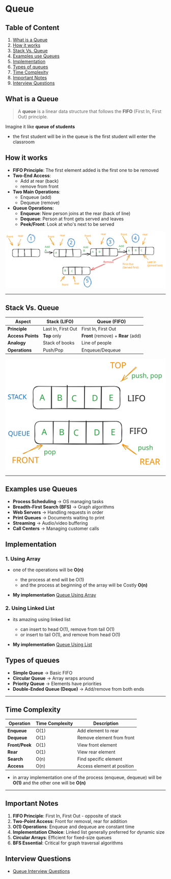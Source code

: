 # Queue

## Table of Content

1. [What is a Queue](#what-is-a-queue)
2. [How it works](#how-it-works)
3. [Stack Vs. Queue](#stack-vs-queue)
4. [Examples use Queues](#examples-use-queues)
5. [Implementation](#implementation)
6. [Types of queues](#types-of-queues)
7. [Time Complexity](#time-complexity)
8. [Important Notes](#important-notes)
9. [Interview Questions](#interview-questions)

## What is a Queue

> A **queue** is a linear data structure that follows the **FIFO** (First In, First Out) principle.

Imagine it like **queue of students**

- the first student will be in the queue is the first student will enter the classroom

## How it works

- **FIFO Principle**: The first element added is the first one to be removed
- **Two-End Access**:
  - Add at rear (back)
  - remove from front
- **Two Main Operations**:
  - Enqueue (add)
  - Dequeue (remove)
- **Queue Operations:**
  - **Enqueue**: New person joins at the rear (back of line)
  - **Dequeue**: Person at front gets served and leaves
  - **Peek/Front**: Look at who's next to be served

![queue-structure](../attachment/images/queue-structure.svg)

---

## Stack Vs. Queue

| Aspect            | Stack (LIFO)       | Queue (FIFO)                        |
| ----------------- | ------------------ | ----------------------------------- |
| **Principle**     | Last In, First Out | First In, First Out                 |
| **Access Points** | **Top** only       | **Front** (remove) + **Rear** (add) |
| **Analogy**       | Stack of books     | Line of people                      |
| **Operations**    | Push/Pop           | Enqueue/Dequeue                     |

![stack-vs-queue](../attachment/images/stack-vs-queue.svg)

---

## Examples use Queues

- **Process Scheduling** → OS managing tasks
- **Breadth-First Search (BFS)** → Graph algorithms
- **Web Servers** → Handling requests in order
- **Print Queues** → Documents waiting to print
- **Streaming** → Audio/video buffering
- **Call Centers** → Managing customer calls

## Implementation

### 1. Using Array

- one of the operations will be **O(n)**

  - the process at end will be O(1)
  - and the process at beginning of the array will be Costly **O(n)**

- **My implementation**
  [Queue Using Array](../my_code/Data_Structures/stack_and_queue/queue_Array_implementation.py)

### 2. Using Linked List

- its amazing using linked list

  - can insert to head O(1), remove from tail O(1)
  - or insert to tail O(1), and remove from head O(1)

- **My implementation**
  [Queue Using List](../my_code/Data_Structures/stack_and_queue/queue_list_implementation.py)

## Types of queues

- **Simple Queue** → Basic FIFO
- **Circular Queue** → Array wraps around
- **Priority Queue** → Elements have priorities
- **Double-Ended Queue (Deque)** → Add/remove from both ends

---

## Time Complexity

| Operation      | Time Complexity | Description                |
| -------------- | --------------- | -------------------------- |
| **Enqueue**    | O(1)            | Add element to rear        |
| **Dequeue**    | O(1)            | Remove element from front  |
| **Front/Peek** | O(1)            | View front element         |
| **Rear**       | O(1)            | View rear element          |
| **Search**     | O(n)            | Find specific element      |
| **Access**     | O(n)            | Access element at position |

- in array implementation one of the process (enqueue, dequeue) will be **O(1)** and the other one will be **O(n)**

---

## Important Notes

1. **FIFO Principle**: First In, First Out - opposite of stack
2. **Two-Point Access**: Front for removal, rear for addition
3. **O(1) Operations**: Enqueue and dequeue are constant time
4. **Implementation Choice**: Linked list generally preferred for dynamic size
5. **Circular Arrays**: Efficient for fixed-size queues
6. **BFS Essential**: Critical for graph traversal algorithms

## Interview Questions

- [Queue Interview Questions](./queue-interview.md)
